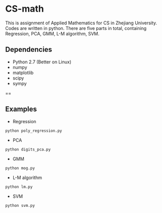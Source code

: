 # CS-math
This is assignment of Applied Mathematics for CS in Zhejiang University. Codes are written in python. There are five parts in total, containing Regression, PCA, GMM, L-M algorithm, SVM. 
## Dependencies
- Python 2.7 (Better on Linux)
- numpy
- matplotlib
- scipy
- sympy

==
## Examples
- Regression 
```
python poly_regression.py
```
- PCA
```
python digits_pca.py
```
- GMM
```
python mog.py
```
- L-M algorithm
```
python lm.py
```
- SVM
```
python svm.py
```
